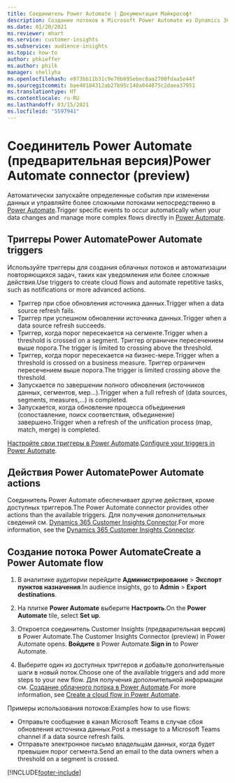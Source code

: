 ```yaml
---
title: Соединитель Power Automate | Документация Майкрософт
description: Создание потоков в Microsoft Power Automate из Dynamics 365 Customer Insights.
ms.date: 01/20/2021
ms.reviewer: mhart
ms.service: customer-insights
ms.subservice: audience-insights
ms.topic: how-to
author: phkieffer
ms.author: philk
manager: shellyha
ms.openlocfilehash: e973bb11b31c9e70b695ebec8aa2700fdaa5e44f
ms.sourcegitcommit: bae40184312ab27b95c140a044875c2daea37951
ms.translationtype: HT
ms.contentlocale: ru-RU
ms.lasthandoff: 03/15/2021
ms.locfileid: "5597941"
---
```

# <a name="power-automate-connector-preview"></a><span data-ttu-id="f4819-103">Соединитель Power Automate (предварительная версия)</span><span class="sxs-lookup"><span data-stu-id="f4819-103">Power Automate connector (preview)</span></span>

<span data-ttu-id="f4819-104">Автоматически запускайте определенные события при изменении данных и управляйте более сложными потоками непосредственно в [Power Automate](https://flow.microsoft.com/).</span><span class="sxs-lookup"><span data-stu-id="f4819-104">Trigger specific events to occur automatically when your data changes and manage more complex flows directly in [Power Automate](https://flow.microsoft.com/).</span></span>

## <a name="power-automate-triggers"></a><span data-ttu-id="f4819-105">Триггеры Power Automate</span><span class="sxs-lookup"><span data-stu-id="f4819-105">Power Automate triggers</span></span>

<span data-ttu-id="f4819-106">Используйте триггеры для создания облачных потоков и автоматизации повторяющихся задач, таких как уведомления или более сложные действия.</span><span class="sxs-lookup"><span data-stu-id="f4819-106">Use triggers to create cloud flows and automate repetitive tasks, such as notifications or more advanced actions.</span></span> 

- <span data-ttu-id="f4819-107">Триггер при сбое обновления источника данных.</span><span class="sxs-lookup"><span data-stu-id="f4819-107">Trigger when a data source refresh fails.</span></span> 
- <span data-ttu-id="f4819-108">Триггер при успешном обновлении источника данных.</span><span class="sxs-lookup"><span data-stu-id="f4819-108">Trigger when a data source refresh succeeds.</span></span>
- <span data-ttu-id="f4819-109">Триггер, когда порог пересекается на сегменте.</span><span class="sxs-lookup"><span data-stu-id="f4819-109">Trigger when a threshold is crossed on a segment.</span></span> <span data-ttu-id="f4819-110">Триггер ограничен пересечением выше порога.</span><span class="sxs-lookup"><span data-stu-id="f4819-110">The trigger is limited to crossing above the threshold.</span></span>
- <span data-ttu-id="f4819-111">Триггер, когда порог пересекается на бизнес-мере.</span><span class="sxs-lookup"><span data-stu-id="f4819-111">Trigger when a threshold is crossed on a business measure.</span></span> <span data-ttu-id="f4819-112">Триггер ограничен пересечением выше порога.</span><span class="sxs-lookup"><span data-stu-id="f4819-112">The trigger is limited crossing above the threshold.</span></span>
- <span data-ttu-id="f4819-113">Запускается по завершении полного обновления (источников данных, сегментов, мер...).</span><span class="sxs-lookup"><span data-stu-id="f4819-113">Trigger when a full refresh of (data sources, segments, measures,...) is completed.</span></span>
- <span data-ttu-id="f4819-114">Запускается, когда обновление процесса объединения (сопоставление, поиск соответствия, объединение) завершено.</span><span class="sxs-lookup"><span data-stu-id="f4819-114">Trigger when a refresh of the unification process (map, match, merge) is completed.</span></span>

<span data-ttu-id="f4819-115">[Настройте свои триггеры в Power Automate](https://flow.microsoft.com/connectors/shared_customerinsights/dynamics-365-customer-insights-connector/).</span><span class="sxs-lookup"><span data-stu-id="f4819-115">[Configure your triggers in Power Automate](https://flow.microsoft.com/connectors/shared_customerinsights/dynamics-365-customer-insights-connector/).</span></span>

## <a name="power-automate-actions"></a><span data-ttu-id="f4819-116">Действия Power Automate</span><span class="sxs-lookup"><span data-stu-id="f4819-116">Power Automate actions</span></span>
<span data-ttu-id="f4819-117">Соединитель Power Automate обеспечивает другие действия, кроме доступных триггеров.</span><span class="sxs-lookup"><span data-stu-id="f4819-117">The Power Automate connector provides other actions than the available triggers.</span></span> <span data-ttu-id="f4819-118">Для получения дополнительных сведений см. [Dynamics 365 Customer Insights Connector](/connectors/customerinsights/).</span><span class="sxs-lookup"><span data-stu-id="f4819-118">For more information, see the [Dynamics 365 Customer Insights Connector](/connectors/customerinsights/).</span></span>

## <a name="create-a-power-automate-flow"></a><span data-ttu-id="f4819-119">Создание потока Power Automate</span><span class="sxs-lookup"><span data-stu-id="f4819-119">Create a Power Automate flow</span></span>

1. <span data-ttu-id="f4819-120">В аналитике аудитории перейдите **Администрирование** > **Экспорт пунктов назначения**.</span><span class="sxs-lookup"><span data-stu-id="f4819-120">In audience insights, go to **Admin** > **Export destinations**.</span></span>

1. <span data-ttu-id="f4819-121">На плитке **Power Automate** выберите **Настроить**.</span><span class="sxs-lookup"><span data-stu-id="f4819-121">On the **Power Automate** tile, select **Set up**.</span></span>

1. <span data-ttu-id="f4819-122">Откроется соединитель Customer Insights (предварительная версия) в Power Automate.</span><span class="sxs-lookup"><span data-stu-id="f4819-122">The Customer Insights Connector (preview) in Power Automate opens.</span></span> <span data-ttu-id="f4819-123">**Войдите** в Power Automate.</span><span class="sxs-lookup"><span data-stu-id="f4819-123">**Sign in** to Power Automate.</span></span>

1. <span data-ttu-id="f4819-124">Выберите один из доступных триггеров и добавьте дополнительные шаги в новый поток.</span><span class="sxs-lookup"><span data-stu-id="f4819-124">Choose one of the available triggers and add more steps to your new flow.</span></span> <span data-ttu-id="f4819-125">Для получения дополнительной информации см. [Создание облачного потока в Power Automate](/power-automate/get-started-logic-flow).</span><span class="sxs-lookup"><span data-stu-id="f4819-125">For more information, see [Create a cloud flow in Power Automate](/power-automate/get-started-logic-flow).</span></span>

<span data-ttu-id="f4819-126">Примеры использования потоков:</span><span class="sxs-lookup"><span data-stu-id="f4819-126">Examples how to use flows:</span></span> 
- <span data-ttu-id="f4819-127">Отправьте сообщение в канал Microsoft Teams в случае сбоя обновления источника данных.</span><span class="sxs-lookup"><span data-stu-id="f4819-127">Post a message to a Microsoft Teams channel if a data source refresh fails.</span></span> 
- <span data-ttu-id="f4819-128">Отправьте электронное письмо владельцам данных, когда будет превышен порог сегмента.</span><span class="sxs-lookup"><span data-stu-id="f4819-128">Send an email to the data owners when a threshold on a segment is crossed.</span></span>



[!INCLUDE[footer-include](../includes/footer-banner.md)]